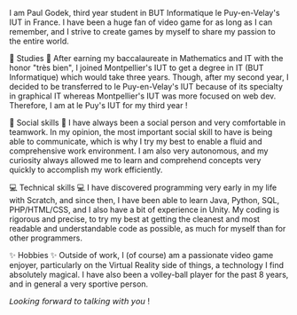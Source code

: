 I am Paul Godek, third year student in BUT Informatique le Puy-en-Velay's IUT in France. I have been a huge fan of video game for as long as I can remember, and I strive to create games by myself to share my passion to the entire world. 

📝 Studies 📝
After earning my baccalaureate in Mathematics and IT with the honor "très bien", I joined Montpellier's IUT to get a degree in IT (BUT Informatique) which would take three years. Though, after my second year, I decided to be transferred to le Puy-en-Velay's IUT because of its specialty in graphical IT whereas Montpellier's IUT was more focused on web dev. Therefore, I am at le Puy's IUT for my third year !

👥 Social skills 👥
I have always been a social person and very comfortable in teamwork. In my opinion, the most important social skill to have is being able to communicate, which is why I try my best to enable a fluid and comprehensive work environment. I am also very autonomous, and my curiosity always allowed me to learn and comprehend concepts very quickly to accomplish my work efficiently. 

💻️ Technical skills 💻️
I have discovered programming very early in my life with Scratch, and since then, I have been able to learn Java, Python, SQL, PHP/HTML/CSS, and I also have a bit of experience in Unity. My coding is rigorous and precise, to try my best at getting the cleanest and most readable and understandable code as possible, as much for myself than for other programmers.

✨️ Hobbies ✨️
Outside of work, I (of course) am a passionate video game enjoyer, particularly on the Virtual Reality side of things, a technology I find absolutely magical. I have also been a volley-ball player for the past 8 years, and in general a very sportive person.


𝘓𝘰𝘰𝘬𝘪𝘯𝘨 𝘧𝘰𝘳𝘸𝘢𝘳𝘥 𝘵𝘰 𝘵𝘢𝘭𝘬𝘪𝘯𝘨 𝘸𝘪𝘵𝘩 𝘺𝘰𝘶 !

<!--
**PaulGodek/PaulGodek** is a ✨ _special_ ✨ repository because its `README.md` (this file) appears on your GitHub profile.

Here are some ideas to get you started:

- 🔭 I’m currently working on ...
- 🌱 I’m currently learning ...
- 👯 I’m looking to collaborate on ...
- 🤔 I’m looking for help with ...
- 💬 Ask me about ...
- 📫 How to reach me: ...
- 😄 Pronouns: ...
- ⚡ Fun fact: ...
-->
